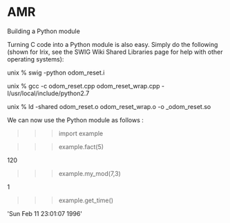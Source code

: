 # AMR

Building a Python module

Turning C code into a Python module is also easy. Simply do the following (shown for Irix, see the SWIG Wiki Shared Libraries page for help with other operating systems):
 <p>
 unix % swig -python odom_reset.i 
 
 unix % gcc -c odom_reset.cpp odom_reset_wrap.cpp -I/usr/local/include/python2.7
        
 unix % ld -shared odom_reset.o odom_reset_wrap.o -o _odom_reset.so 
 </p>
 
<p>

 
We can now use the Python module as follows :

 >>> import example
 
 >>> example.fact(5)
 
 120
 
 >>> example.my_mod(7,3)
 
 1
 
 >>> example.get_time()
 
 'Sun Feb 11 23:01:07 1996'
 
 >>>
 
</p>
